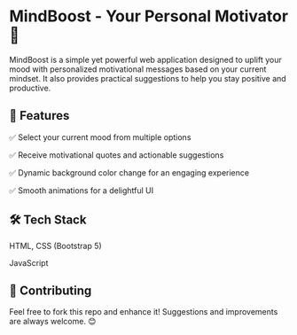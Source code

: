 # MindBoost - Your Personal Motivator 🎯

MindBoost is a simple yet powerful web application designed to uplift your mood with personalized motivational messages based on your current mindset. It also provides practical suggestions to help you stay positive and productive.

## 🌟 Features

✅ Select your current mood from multiple options

✅ Receive motivational quotes and actionable suggestions

✅ Dynamic background color change for an engaging experience

✅ Smooth animations for a delightful UI

## 🛠️ Tech Stack
HTML, CSS (Bootstrap 5)

JavaScript 

## 🤝 Contributing

Feel free to fork this repo and enhance it! Suggestions and improvements are always welcome. 😊
